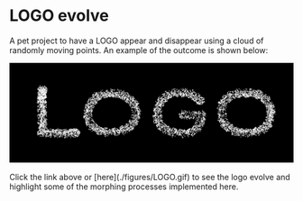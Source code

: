 # LOGO evolve  

A pet project to have a LOGO appear and disappear using a cloud of randomly moving points. An example of the outcome is shown below:

<p align="center">
    <a href="./figures/LOGO.gif" target="_blank"><img src="figures/LOGO.png" width="700" title="An example of a morphing logo. Click to see it change."></a>
</p>
Click the link above or [here](./figures/LOGO.gif) to see the logo evolve and highlight some of the morphing processes implemented here.
